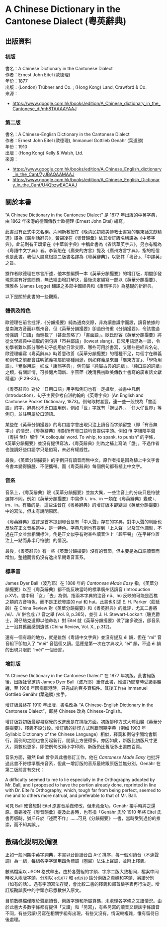 A Chinese Dictionary in the Cantonese Dialect (粵英辭典)
===================

出版資料
--------

### 初版

書名：A Chinese Dictionary in the Cantonese Dialect<br/>
作者：Ernest John Eitel (歐德理)<br/>
年份：1877 <br/>
出版：(London) Trübner and Co. ; (Hong Kong) Land, Crawford & Co.<br/>
來源：
 * https://www.google.com.hk/books/edition/A_Chinese_dictionary_in_the_Cantonese_di/mh8TAAAAYAAJ

### 第二版

書名：A Chinese-English Dictionary in the Cantonese Dialect<br/>
作者：Ernest John Eitel (歐德理), Immanuel Gottlieb Genähr (葉道勝)<br/>
年份：1910 <br/>
出版：(Hong Kong) Kelly & Walsh, Ltd.<br/>
來源：
 * https://www.google.com.hk/books/edition/A_Chinese_English_dictionary_in_the_Cant/7yJBAQAAMAAJ
 * https://www.google.com.hk/books/edition/A_Chinese_English_Dictionary_in_the_Cant/U4QbzwEACAAJ


關於本書
--------

“A Chinese Dictionary in the Cantonese Dialect” 是 1877 年出版的中英字典，由 1862 年來港的德國傳教士歐德理 (Ernest John Eitel) 編寫。

此書沒有正式中文名稱。片岡新教授在《晚清民初歐美傳教士書寫的廣東話文獻精選》譯為《廣州話辭典》，黃錫凌在《粵音韻彙》依其增訂版名稱譯為《中英字典》，此前則有王頌棠在《中華新字典》中稱此書為《省話華英字典》，另亦有稱為《粵語中文字典》者。李新魁在《廣東的方言》提及《廣州方言字典》，指的相信也是此書。我個人屬意根據二版書名譯為《粵英辭典》，以彰其「粵音」、「中譯英」之旨。

據作者歐德理在序言所述，他本想編撰一本《英華分韻撮要》的增訂版，期間卻發現原書有好些問題，無法經由增訂解決，最後決定編寫一部以《英華分韻撮要》、理雅各 (James Legge) 翻譯之多部中國經典和《康熙字典》為基礎的新辭典。

以下是關於此書的一些觀察。

### 體例及特色

歐德理在前言批評，《分韻撮要》純為通商交際，非為讀書識字而設，讀音依據的是南海方音而非廣州音，但《英華分韻撮要》卻過份倚重《分韻撮要》，令該書過份強調「口語」而輕視了（甚至忽略了）「書面語」。歐氏形容《英華分韻撮要》將從文學經典中摘取的例句與「市井鄙語」(lowest slang)、日常用語混為一談，令初學者難以區分哪些句子能用於日常交際、哪些可用於書寫，又哪些是經典名句。歐德理編寫《粵英辭典》時着意改善《英華分韻撮要》的種種不足，每個字在釋義和例句之前都會註明該義項屬於哪種用途，例如釋義是來自「廣東方言」、「學術用語」、「粗俗用語」抑或「康熙字典」，例句屬「純屬古典的詞組」、「純口語的詞組」之類。有關詳情，可參閱片岡新、李燕萍《晚清民初歐美傳教士書寫的廣東話文獻精選》(P.29-33)。

《粵英辭典》對於「日用口語」用字和例句也有一定擴增，據書中凡例 (Introduction)，句子主要參考自湛約翰的《英粵字典》(An English and Cantonese Pocket Dictionary, 1873)。例句取材甚豐，連一些一般視為「書面語」的字，辭典也不乏口語用例，例如「世」字就有「撈世界」、「仔大仔世界」等例句，並註明屬於口頭語。

某些在《英華分韻撮要》的粵口語字會出現只注上讀音而字頭留空（即「有音無字」）的情況，《粵英辭典》則對所有粵口語均會提供字頭。例如 fít 字組陰平聲（粵拼 fit1）解作 “A colloquial word. To whip, to spank, to punish” 的字條，《英華分韻撮要》並沒有提供寫法，《粵英辭典》則為之補上寫法「𢞵」。不過作者也強調好些口語字只是俗寫，未必有權威性。

最後，《英華分韻撮要》的字例只有讀音而無中文，原作者指是因為植上中文字會令書本變得臃腫、不便攜帶。而《粵英辭典》每個例句都有植上中文字。

### 音系

音系上，《粵英辭典》跟《英華分韻撮要》並無大異，一些注音上的分歧只是符號選擇不同。例如《英華分韻撮要》中寫作 í、ím、ín 一類在《粵英辭典》變成 i、im、in。有趣的是，這些注音在《粵英辭典》的增訂版本卻變回《英華分韻撮要》中的寫法，但未有說明原因。

《粵英辭典》或許是首本提到粵音是有「中入聲」存在的字典，對中入聲的判斷也反映在正文音系當中，是一特色。字典凡例也有提到「上入聲」以及其他調型，不過在正文並無相關標注。倒是正文似乎有對某些讀音注上「超平聲」（在平聲位置注上一點而非半月符號）的情況。

最後，《粵英辭典》有一些《英華分韻撮要》沒有的音節，但主要是為口語讀音而增加，整體而言仍沒有逸出早期粵音音系。

### 標準音

James Dyer Ball（波乃耶）在 1888 年的 *Cantonese Made Easy*  指，《英華分韻撮要》以至《粵英辭典》都不能反映當時的標準廣州話讀音 (Introduction p.XV)。書中用「女」「去」為例，指兩本字典的注音 nü、hü 反映的可能是西樵之類的方音特色，而不是正統粵語的 nui 和 hui。此書也引述 E. H. Parker（莊延齡）在 China Review 對《英華分韻撮要》和《粵英辭典》的批評，尤其二書將 /ei/、/i/ 併合成 /i/ 音之舉 (Vol. 8, p.365)，並引 J. H. Stewart-Lockart（駱克爵士，灣仔駱克道即以他命名）對 Eitel 就《英華分韻撮要》做了諸多改進，卻音系上一沿其舊而感到遺憾 (China Review, Vol. X., p.312)。

還有一個有趣的地方，就是雖然《粵語中文字典》並沒有提及 éi 韻，但在 “mi” 音音組下卻加入了 “méi” 音這個又讀。這應是第一次在字典收入 “éi” 韻，不過 éi 韻的出現只限於 “méi” 一個音節。

### 增訂版

“A Chinese Dictionary in the Cantonese Dialect” 在 1877 年初版。此書絕版後，出版社曾邀請 James Dyer Ball（波乃耶）重修此書，惟波乃耶當時受諸事羈纏，至 1908 年因病離港時，只完成約百多頁稿件。其後工作由 Immanuel Gottlieb Genähr (葉道勝) 接手。

增訂版最終在 1910 年出版，書名改為 “A Chinese-English Dictionary in the Cantonese Dialect”，即將 Chinese 改為 Chinese-English。

增訂版對初版最容易察覺的改進應是在排版方面。初版排印方式大體沿襲《英華分韻撮要》，釋義不設分段。增訂版的排印方式則跟同期字典（例如 1903 年 Syllabic Dictionary of the Chinese Language）相似，釋義和例句字間均會斷行，而例句之間也會另起新行，閱讀上方便得多。亦因如此，新版比初版尺寸更大，頁數也更多。即使例句改用小字印刷，新版仍比舊版多出逾四百頁。

音系方面，雖然 Ball 曾參與此書修訂工作，他在 *Cantonese Made Easy* 也批評過此書不符標準廣州音系，但此一增訂版的音系最終跟原版並無分別。Genähr 在第二版前言有交代：

A difficulty seemed to me to lie especially in the Orthography adopted by Mr. Ball, and I proposed to have the portion already done, reprinted in line with Dr. Eitel's Orthography, which, tough far from being perfect, seemed to me and to others more natrual, and preferable to that of Mr. Ball.

可見 Ball 確曾想對 Eitel 原書音系做修改，但未竟全功，Genähr 接手時將之還原。黃錫凌在《粵音韻彙》提及此書時，也有指「Genähr 氏於 1910 年將 Eitel 氏書再版時，猶斤斤於『述而不作』……可見《分韻撮要》一書，當時受到過份的推崇，而不知其誤」。

數碼化説明及侷限
----------------

正如一般同期中英字詞典，本書以音節讀音由 A-Z 排序，每一個別讀音（不連聲調）為一組，每組各字字頭用四角標調（圈聲）法注上聲調，並附上釋義。

數碼檔案以 JSON 格式釋出。由於各聲組的字頭、字序二版大致相同，檔案中同時收入兩版字頭，分別以 `ed1877` 和 `ed1910` 區分兩版之頁碼和字頭、另讀分別（如有的話）。遇有字頭寫法存疑，會比較二書的釋義和部首檢字表再行決定。增訂版勘誤表中的字頭亦已悉數併入原文。

目前數碼檔僅限於聲組讀音、兩版字頭和所屬頁碼，未處理各字條之又讀情況。由於此書大多數字條都有提供「又讀」和「另寫」，有些另寫的讀音又跟該字條讀音不同，有些另讀/另寫在相關字組有出現，有些又沒有，情況較複雜，惟有留待日後處理。